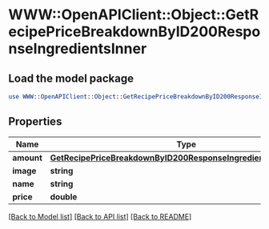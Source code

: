# WWW::OpenAPIClient::Object::GetRecipePriceBreakdownByID200ResponseIngredientsInner

## Load the model package
```perl
use WWW::OpenAPIClient::Object::GetRecipePriceBreakdownByID200ResponseIngredientsInner;
```

## Properties
Name | Type | Description | Notes
------------ | ------------- | ------------- | -------------
**amount** | [**GetRecipePriceBreakdownByID200ResponseIngredientsInnerAmount**](GetRecipePriceBreakdownByID200ResponseIngredientsInnerAmount.md) |  | [optional] 
**image** | **string** |  | 
**name** | **string** |  | 
**price** | **double** |  | 

[[Back to Model list]](../README.md#documentation-for-models) [[Back to API list]](../README.md#documentation-for-api-endpoints) [[Back to README]](../README.md)


